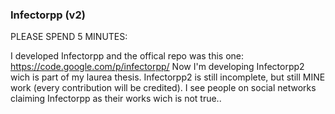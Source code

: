 ### Infectorpp (v2)

PLEASE SPEND 5 MINUTES:

I developed Infectorpp and the offical repo was this one: https://code.google.com/p/infectorpp/
Now I'm developing Infectorpp2 wich is part of my laurea thesis. Infectorpp2 is still incomplete, but still MINE work (every contribution will be credited). I see people on social networks claiming Infectorpp as their works wich is not true..

